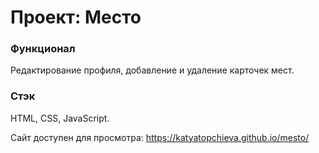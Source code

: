 # Проект: Место

### Функционал
Редактирование профиля, добавление и удаление карточек мест.

### Стэк
HTML, CSS, JavaScript.

Сайт доступен для просмотра: https://katyatopchieva.github.io/mesto/